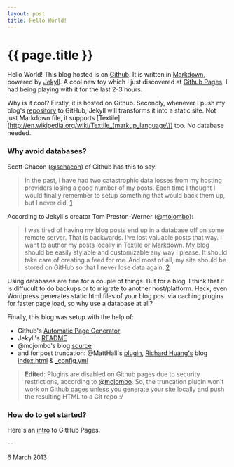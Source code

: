 ```yaml
---
layout: post
title: Hello World!
---
```


{{ page.title }}
================

Hello World! This blog hosted is on [Github](https://github.com/). It is written in [Markdown](http://daringfireball.net/projects/markdown/), powered by [Jekyll](http://github.com/mojombo/jekyll). A cool new toy which I just discovered at [Github Pages](http://pages.github.com/). I had being playing with it for the last 2-3 hours.

Why is it cool? Firstly, it is hosted on Github. Secondly, whenever I push my blog's [repository](https://github.com/jhkueh/jhkueh.github.com) to GitHub, Jekyll will transforms it into a static site. Not just Markdown file, it supports [Textile](http://en.wikipedia.org/wiki/Textile_(markup_language\)) too. No database needed.

### Why avoid databases? ###

Scott Chacon ([@schacon](https://github.com/schacon)) of Github has this to say:
>In the past, I have had two catastrophic data losses from my hosting providers losing a good number of my posts. Each time I thought I would finally remember to setup something that would back them up, but I never did. [1]


According to Jekyll's creator Tom Preston-Werner ([@mojombo](https://github.com/mojombo)):
>I was tired of having my blog posts end up in a database off on some remote server. That is backwards. I’ve lost valuable posts that way. I want to author my posts locally in Textile or Markdown. My blog should be easily stylable and customizable any way I please. It should take care of creating a feed for me. And most of all, my site should be stored on GitHub so that I never lose data again. [2]

Using databases are fine for a couple of things. But for a blog, I think that it is diffucult to do backups or to migrate to another host/platform. Heck, even Wordpress generates static html files of your blog post via caching plugins for faster page load, so why use a database at all?

Finally, this blog was setup with the help of:

* Github's [Automatic Page Generator](https://help.github.com/articles/creating-pages-with-the-automatic-generator)
* Jekyll's [README](https://github.com/mojombo/jekyll/blob/master/README.textile)
* @mojombo's blog [source](https://github.com/mojombo/mojombo.github.com) 
* and for post truncation: @MattHall's [plugin](https://github.com/MattHall/truncatehtml), [Richard Huang's](http://huangzhimin.com/) blog [index.html](https://github.com/flyerhzm/flyerhzm.github.com/blob/master/index.html) &amp; [_config.yml](https://github.com/flyerhzm/flyerhzm.github.com/blob/master/_config.yml)

> __Edited__: Plugins are disabled on Github pages due to security restrictions, according to [@mojombo](https://github.com/mojombo/jekyll/issues/325#issuecomment-1135567). So, the truncation plugin won't work on Github pages unless you generate your site locally and push the resulting HTML to a Git repo :/

### How do to get started? ###

Here's an [intro](https://github.com/blog/272-github-pages) to GitHub Pages.

--
<p class="meta">6 March 2013</p>

  [1]: http://schacon.github.com/2009/02/11/moved-to-github-pages.html
  [2]: https://github.com/mojombo/mojombo.github.com/blob/master/README.textile
